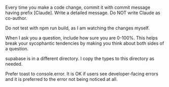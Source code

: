 Every time you make a code change, commit it with commit message having prefix [Claude]. Write a detailed message. Do NOT write Claude as co-author.

Do not test with npm run build, as I am watching the changes myself.

When I ask you a question, include how sure you are 0-100%. This helps break your sycophantic tendencies by making you think about both sides of a question.

supabase is in a different directory. I copy the types to this directory as needed. 

Prefer toast to console.error. It is OK if users see developer-facing errors and it is preferred to the error not being noticed at all.

